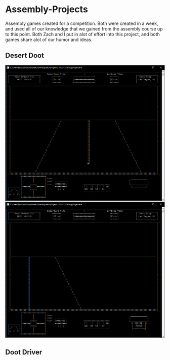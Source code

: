 # Assembly-Projects
Assembly games created for a competition. Both were created in a week, and used all of our knowledge that we gained from the assembly course up to this point. Both Zach and I put in alot of effort into this project, and both games share alot of our humor and ideas.

## Desert Doot
![](/Images/desert1.png)
![](/Images/desert2.png)
## Doot Driver
